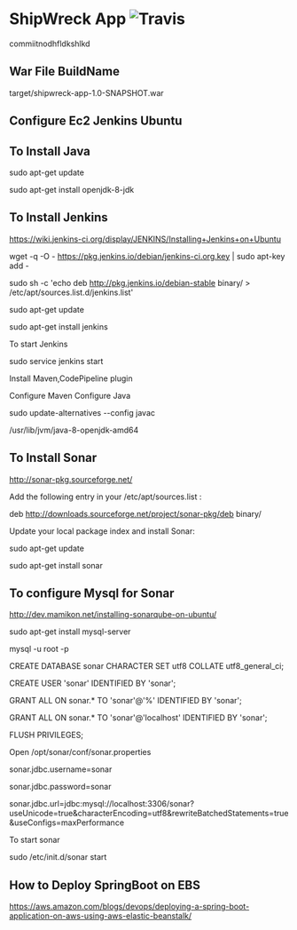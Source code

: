 # ShipWreck App ![Travis](https://api.travis-ci.org/phystem/ShipWreck-App.svg)
commiitnodhfldkshlkd

## War File BuildName

target/shipwreck-app-1.0-SNAPSHOT.war

## Configure Ec2 Jenkins Ubuntu

To Install Java
----------------
sudo apt-get update

sudo apt-get install openjdk-8-jdk

To Install Jenkins
-------------------

https://wiki.jenkins-ci.org/display/JENKINS/Installing+Jenkins+on+Ubuntu

wget -q -O - https://pkg.jenkins.io/debian/jenkins-ci.org.key | sudo apt-key add -

sudo sh -c 'echo deb http://pkg.jenkins.io/debian-stable binary/ > /etc/apt/sources.list.d/jenkins.list'

sudo apt-get update

sudo apt-get install jenkins

To start Jenkins

sudo service jenkins start

Install Maven,CodePipeline plugin

Configure Maven 
Configure Java

sudo update-alternatives --config javac

/usr/lib/jvm/java-8-openjdk-amd64

To Install Sonar
-----------------

http://sonar-pkg.sourceforge.net/

Add the following entry in your /etc/apt/sources.list :

deb http://downloads.sourceforge.net/project/sonar-pkg/deb binary/

Update your local package index and install Sonar:

sudo apt-get update

sudo apt-get install sonar


To configure Mysql for Sonar
-------------------------

http://dev.mamikon.net/installing-sonarqube-on-ubuntu/

sudo apt-get install mysql-server

mysql -u root -p

CREATE DATABASE sonar CHARACTER SET utf8 COLLATE utf8_general_ci;

CREATE USER 'sonar' IDENTIFIED BY 'sonar';

GRANT ALL ON sonar.* TO 'sonar'@'%' IDENTIFIED BY 'sonar';

GRANT ALL ON sonar.* TO 'sonar'@'localhost' IDENTIFIED BY 'sonar';

FLUSH PRIVILEGES;


Open /opt/sonar/conf/sonar.properties

sonar.jdbc.username=sonar

sonar.jdbc.password=sonar

sonar.jdbc.url=jdbc:mysql://localhost:3306/sonar?useUnicode=true&characterEncoding=utf8&rewriteBatchedStatements=true&useConfigs=maxPerformance


To start sonar

sudo /etc/init.d/sonar start

## How to Deploy SpringBoot on EBS

https://aws.amazon.com/blogs/devops/deploying-a-spring-boot-application-on-aws-using-aws-elastic-beanstalk/
